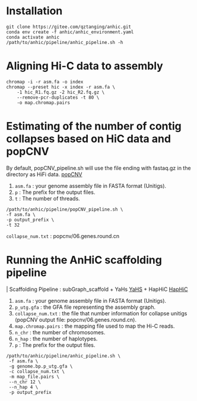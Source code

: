 # Installation

```
git clone https://gitee.com/qztanging/anhic.git
conda env create -f anhic/anhic_environment.yaml
conda activate anhic
/path/to/anhic/pipeline/anhic_pipeline.sh -h
```

# Aligning Hi-C data to assembly

```
chromap -i -r asm.fa -o index
chromap --preset hic -x index -r asm.fa \
    -1 hic_R1.fq.gz -2 hic_R2.fq.gz \
    --remove-pcr-duplicates -t 80 \
    -o map.chromap.pairs

```

# Estimating of the number of contig collapses based on HiC data and popCNV
By default, popCNV_pipeline.sh will use the file ending with fastaq.gz in the directory as HiFi data. [popCNV](https://github.com/sc-zhang/popCNV)

1. `asm.fa` : your genome assembly file in FASTA format (Unitigs).
2. `p` : The prefix for the output files.
3. `t` : The number of threads.
```
/path/to/anhic/pipeline/popCNV_pipeline.sh \
-f asm.fa \
-p output_prefix \
-t 32
```
`collapse_num.txt` : popcnv/06.genes.round.cn



# Running the AnHiC scaffolding pipeline
| Scaffolding Pipeline : subGraph_scaffold + YaHs [YaHS](https://github.com/c-zhou/yahs) + HapHiC [HapHiC](https://github.com/zengxiaofei/HapHiC)

1. `asm.fa` :  your genome assembly file in FASTA format (Unitigs).
2. `p_utg.gfa` : the GFA file representing the assembly graph.
3. `collapse_num.txt` : the file that number information for collapse unitigs (popCNV output file: popcnv/06.genes.round.cn).
4. `map.chromap.pairs` : the mapping file used to map the Hi-C reads.
5. `n_chr` : the number of chromosomes.
6. `n_hap` : the number of haplotypes.
7. `p` : The prefix for the output files.

```
/path/to/anhic/pipeline/anhic_pipeline.sh \
 -f asm.fa \
 -g genome.bp.p_utg.gfa \
 -c collapse_num.txt \
 -m map_file.pairs \
 --n_chr 12 \
 --n_hap 4 \
 -p output_prefix
```
